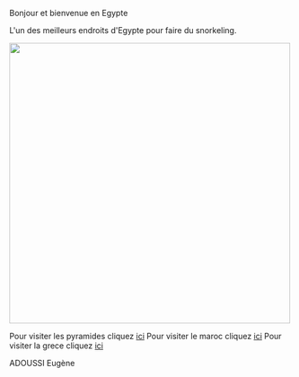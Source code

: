 Bonjour et bienvenue en Egypte

L'un des meilleurs endroits d'Egypte pour faire du snorkeling.



<img src="https://upload.wikimedia.org/wikipedia/commons/6/6c/Egypt.Giza.Sphinx.02.jpg" height=500px max-width=100px/>

Pour visiter les pyramides cliquez <a href="/game_over.md">ici</a>
Pour visiter le maroc cliquez <a href="/maroc.md">ici</a>
Pour visiter la grece cliquez <a href="/grece.md">ici</a>


ADOUSSI Eugène

